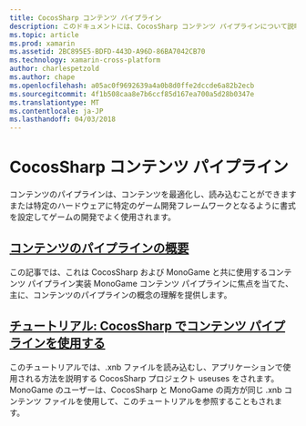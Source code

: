 ```yaml
---
title: CocosSharp コンテンツ パイプライン
description: このドキュメントには、CocosSharp コンテンツ パイプラインについて説明するガイドへのリンクがします。
ms.topic: article
ms.prod: xamarin
ms.assetid: 2BC895E5-BDFD-443D-A96D-86BA7042CB70
ms.technology: xamarin-cross-platform
author: charlespetzold
ms.author: chape
ms.openlocfilehash: a05ac0f9692639a4a0b8d0ffe2dccde6a82b2ecb
ms.sourcegitcommit: 4f1b508caa8e7b6ccf85d167ea700a5d28b0347e
ms.translationtype: MT
ms.contentlocale: ja-JP
ms.lasthandoff: 04/03/2018
---
```

# <a name="cocossharp-content-pipeline"></a>CocosSharp コンテンツ パイプライン

コンテンツのパイプラインは、コンテンツを最適化し、読み込むことができますまたは特定のハードウェアに特定のゲーム開発フレームワークとなるように書式を設定してゲームの開発でよく使用されます。

##  <a name="introduction-to-content-pipelinesgraphics-gamescocossharpcontent-pipelineintroductionmd"></a>[コンテンツのパイプラインの概要](~/graphics-games/cocossharp/content-pipeline/introduction.md)

この記事では、これは CocosSharp および MonoGame と共に使用するコンテンツ パイプライン実装 MonoGame コンテンツ パイプラインに焦点を当てた、主に、コンテンツのパイプラインの概念の理解を提供します。

##  <a name="walkthrough--using-the-content-pipeline-with-cocossharpgraphics-gamescocossharpcontent-pipelinewalkthroughmd"></a>[チュートリアル: CocosSharp でコンテンツ パイプラインを使用する](~/graphics-games/cocossharp/content-pipeline/walkthrough.md)

このチュートリアルでは、.xnb ファイルを読み込むし、アプリケーションで使用される方法を説明する CocosSharp プロジェクト useuses をされます。  MonoGame のユーザーは、CocosSharp と MonoGame の両方が同じ .xnb コンテンツ ファイルを使用して、このチュートリアルを参照することもされます。  
